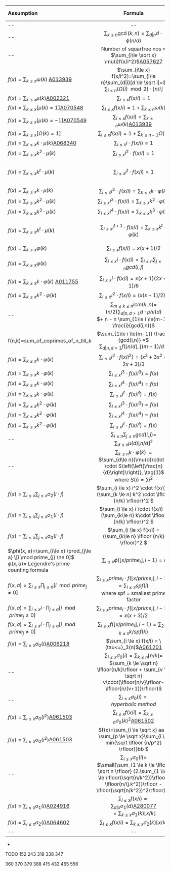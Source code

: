 

| Assumption       | Formula                     | LHS Time  | RHS Time  | LHS Space  | RHS Space|Remarks|
|:-------------    |:---------------------------:| ---------:| ---------:|-----------:|---------:|------:|
| --|--|--|--|--|--|--|
| --|$\sum_{k\le n} \gcd(k,n) = \sum_{d\|n} d\cdot\phi(n/d)$|--|--|--|--|--|
| --|Number of  squarfree nos = $\sum_{i\le \sqrt x} \mu(i)f(x/i^2)$[A057627](https://oeis.org/A057627)|--|--|--|--|--|
| $f(x)=\sum_{k\le x} \omega(k)$ [A013939](https://oeis.org/A013939) |$\sum_{i\le x} f(x/i^2)=\sum_{i\le n}\sum_{d\|i}[d \le \sqrt i]=$</br>$\sum_{i\le n}(\Omega(i) \mod 2)\cdot \lfloor{n/i}\rfloor$|$O(n^{3/4})$|--|--|--|--|
| $f(x)=\sum_{k\le x} \mu(k)$[A002321](https://oeis.org/A002321)|$\sum_{i\le x} f(x/i)=1$|$O(n^{3/4})$|$O(1)$|--|--|--|
| $f(x)=\sum_{k\le x} [\mu(k)=1]$[A070548](https://oeis.org/A070548)|$\sum_{i\le x} f(x/i) = 1 + \sum_{k \le n} \omega(k)$|--|--|--|--|--|
| $f(x)=\sum_{k\le x} [\mu(k)=-1]$[A070549](https://oeis.org/A070549)|$\sum_{i\le x} f(x/i) = \sum_{k \le n} \omega(k)$[A013939](https://oeis.org/A013939)|--|--|--|--|--|
| $f(x)=\sum_{k\le x} [\Omega(k)=1]$|$\sum_{i\le x} f(x/i) = 1 + \sum_{k \le n-1} \Omega(k)$|--|--|--|--|--|
| $f(x)=\sum_{k\le x} k \cdot \mu(k)$[A068340](https://oeis.org/A068340)|$\sum_{i\le x} i \cdot f(x/i)=1$|$O(n^{3/4})$|$O(1)$|--|--|--|
| $f(x)=\sum_{k\le x} k^2 \cdot \mu(k)$|$\sum_{i\le x} i^2 \cdot f(x/i)=1$|$O(n^{3/4})$|$O(1)$|--|--|--|
| $f(x)=\sum_{k\le x} k^t \cdot \mu(k)$|$\sum_{i\le x} i^t \cdot f(x/i)=1$|$O(n^{3/4})$|$O(1)$|--|--|holds for any arbitary integer $t$|
| $f(x)=\sum_{k\le x} k \cdot \mu(k)$|$\sum_{i\le x} i^2 \cdot f(x/i)=\sum_{k\le x} k\cdot\varphi(k)$|--|--|--|--|--|
| $f(x)=\sum_{k\le x} k^2 \cdot \mu(k)$|$\sum_{i\le x} i^3 \cdot f(x/i)=\sum_{k\le x} k^2\cdot\varphi(k)$|--|--|--|--|--|
| $f(x)=\sum_{k\le x} k^3 \cdot \mu(k)$|$\sum_{i\le x} i^4 \cdot f(x/i)=\sum_{k\le x} k^3\cdot\varphi(k)$|--|--|--|--|--|
| $f(x)=\sum_{k\le x} k^t \cdot \mu(k)$|$\sum_{i\le x} i^{t+1} \cdot f(x/i)=\sum_{k\le x} k^t\cdot\varphi(k)$|--|--|--|--|holds for any arbitary integer $t$|
| $f(x)=\sum_{k\le x} \varphi(k)$|$\sum_{i \le x}f(x/i)=x(x+1)/2$ |$O(n^{3/4})$|$O(1)$|--|--|--|
| $f(x)=\sum_{k\le x} \varphi(k)$|$\sum_{i \le x} i \cdot f(x/i)=\sum_{i\le n}\sum_{j\le n} gcd(i,j)$|$O(n^{3/4})$|--|--|--|[PE 625][GCDEX2][PE351]|
| $f(x)=\sum_{k\le x} k\cdot\varphi(k)$ [A011755](https://oeis.org/A011755)|$\sum_{i \le x} i \cdot f(x/i)=x(x+1)(2x+1)/6$|$O(n^{3/4})$|$O(1)$|--|--|[PE 448]|
| $f(x)=\sum_{k\le x} k^2\cdot\varphi(k)$|$\sum_{i \le x} i^2 \cdot f(x/i)=(x(x+1)/2)^2$|$O(n^{3/4})$|$O(1)$|--|--|--|
| --|$\sum_{m\le k\le n} lcm(k,n) =$ <br /> $(n/2) \sum_{d\|n, d > 1} d \cdot phi(d)$ <br /> $+ n - n \sum_{1\le i \le{m-1}} \frac{i}{gcd(i,n)}$|--|--|--|--|[ADDLCM]|
| f(n,k)=sum_of_coprimes_of_n_till_k|$\sum_{1\le i \le{m-1}} \frac{i}{gcd(i,n)} =$ <br /> $\sum_{d\|n, d > 1} f(\lfloor {n/d} \rfloor, \lfloor {(m-1)/d} \rfloor)$|--|--|--|--|[ADDLCM]|
| $f(x)=\sum_{k\le x} k\cdot\varphi(k)$|$\sum_{i \le x} i^2 \cdot f(x/i^2)=(x^3+3x^2+2x+3)/3$|$O(n^{3/4})$|$O(1)$|--|--|--|
| $f(x)=\sum_{k\le x} k\cdot\varphi(k)$|$\sum_{i \le x} i^3 \cdot f(x/i^3)=f(x)$|--|--|--|--|--|
| $f(x)=\sum_{k\le x} k\cdot\varphi(k)$|$\sum_{i \le x} i^4 \cdot f(x/i^4)=f(x)$|--|--|--|--|--|
| $f(x)=\sum_{k\le x} k\cdot\varphi(k)$|$\sum_{i \le x} i^t \cdot f(x/i^t)=f(x)$|--|--|--|--|--|
| $f(x)=\sum_{k\le x} k^2\cdot\varphi(k)$|$\sum_{i \le x} i^3 \cdot f(x/i^3)=f(x)$|--|--|--|--|--|
| $f(x)=\sum_{k\le x} k^2\cdot\varphi(k)$|$\sum_{i \le x} i^4 \cdot f(x/i^4)=f(x)$|--|--|--|--|--|
| $f(x)=\sum_{k\le x} k^2\cdot\varphi(k)$|$\sum_{i \le x} i^t \cdot f(x/i^t)=f(x)$|--|--|--|--|--|
| --|$\sum_{i\le n}\sum_{j\le n} gcd(i,j) =$ <br /> $\sum_{d\le n} \mu(d)\lfloor n/d \rfloor ^2$|--|--|--|--|[PE 625][GCDEX2]|
| --|$\sum_{k\le n} k\cdot \varphi(k) \ \ =$ <br /> $\sum_{d\le n}{\mu(d)\cdot d \cdot S\left(\left[\frac{n}{d}\right]\right)}, \tag{1}$  <br /> where $S(i)=\sum i^2$|--|--|--|--|--|
| $f(x)=\sum_{i\le x} \sum_{j\le x} \sigma_2(i\cdot j)$|$\sum_{i \le x} i^2 \cdot f(x/i) = (\sum_{k \le n} k^2 \cdot \lfloor {n/k} \rfloor)^2 $|--|--|--|--|--|
| $f(x)=\sum_{i\le x} \sum_{j\le x} \sigma_1(i\cdot j)$|$\sum_{i \le x} i \cdot f(x/i) = (\sum_{k\le n} k\cdot \lfloor {n/k} \rfloor)^2 $|$O(n^{3/4})$|$O(n^{1/2})$|--|--|[PE 439]|
| $f(x)=\sum_{i\le x} \sum_{j\le x} \sigma_0(i\cdot j)$|$\sum_{i \le x} f(x/i) = (\sum_{k\le n} \lfloor {n/k} \rfloor)^2 $|--|--|--|--|--|--|
| $\phi(x, a)=\sum_{i\le x} \prod_{j\le a} \[i \mod prime_{j} \ne 0]$<br/>$\phi(x,a)=$ Legendre's prime counting formula|$\sum_{i \le x}\phi(\lfloor {x/prime_{i}} \rfloor, i-1) = i$|$O(n^{3/4})$|$O(1)$|--|--|--|
| $f(x, a) = \sum_{i\le x} \prod_{j\le a} [i \mod prime_{j} \ne 0]$|$\sum_{i \le x}  prime_{i} \cdot f(\lfloor {x/prime_{i}} \rfloor, i-1) = \sum_{i \le x} spf(i)$<br/>where spf = smallest prime factor|$O(n^{3/4})$|--|--|--|--|
| $f(x, a) = \sum_{i\le x} i \cdot \prod_{j\le a}[i \mod prime_{j} \ne 0]$|$\sum_{i \le x}  prime_{i} \cdot f(\lfloor {x/prime_{i}} \rfloor, i-1) = x(x+3)/2$|$O(n^{3/4})$|$O(1)$|--|--|--|
| $f(x, a)= \sum_{i\le x} i \cdot \prod_{j\le a} [i \mod prime_{j} \ne 0]$|$\sum_{i \le x} f(\lfloor {x/prime_{i}} \rfloor, i-1) = \sum_{2 \le k \le x} k/spf(k)$|--|--|--|--|--|
| $f(x)=\sum_{i\le x} \sigma_0(i)$[A006218](https://oeis.org/A006218)|$\sum_{i \le x} f(x/i) = \(tau<=)_3(n)$[A061201](https://oeis.org/A061201)|$O(n^{3/4})$|$O(n^{1/4})$|--|--|--|
| --|$\sum_{i\le x} \sigma_0(i) = \sum_{k \le n} \lfloor{n/k}\rfloor =$</br>$\sum_{k \le \sqrt n} \lfloor{n/k}\rfloor + \sum_{v \le \sqrt n} v\cdot(\lfloor{n/v}\rfloor-\lfloor{n/(v+1)}\rfloor)$|--|$O(n^{1/2})$|--|--|--|
| --|$\sum_{i\le x} \sigma_0(i) = hyperbolic\ method$|--|$O(n^{1/3})$|--|--|--|
| $f(x)=\sum_{i\le x} \sigma_0(i^2)$[A061503](https://oeis.org/A061503)|$\sum_{i \le x} f(x/i) = \sum_{k \le n} \sigma_0(k)^2$[A061502](https://oeis.org/A061502)|$O(n^{3/4})$|--|--|--|--|
| $f(x)=\sum_{i\le x} \sigma_0(i^2)$[A061503](https://oeis.org/A061503)|$f(x)=\sum_{i \le \sqrt x} aa + \sum_{p \le \sqrt x}\sum_{i \le min(\sqrt \lfloor {n/p^2} \rfloor)}bb $|--|--|--|--|--|
| --|$\sum_{i\le x} \sigma_0(i)=$<br />$\small{\sum_{1 \le k \le \lfloor \sqrt n \rfloor} (2.\sum_{1 \le j \le \lfloor(\sqrt{n/k^2})\rfloor} \lfloor{n/(j.k^2)}\rfloor - \lfloor(\sqrt{n/k^2})^2\rfloor)}$|--|--|--|--|--|
| $f(x)=\sum_{i\le x} \sigma_1(i)$[A024916](https://oeis.org/A024916)|$\sum_{i\le x} f(x/i)= \sum_{d\|x} \sigma_1(d)$[A280077](https://oeis.org/A280077)</br>$= \sum_{k\le x}\sigma_1(k)\lfloor{x/k}\rfloor$|$O(n^{3/4})$|$O(n^{1/4})$|--|--|--|
| $f(x)=\sum_{i\le x} \sigma_2(i)$[A064602](https://oeis.org/A064602)|$\sum_{i\le x} f(x/i)= \sum_{k\le x}\sigma_2(k)\lfloor{x/k}\rfloor$|--|--|--|--|--|
| --|--|--|--|--|--|--|

-  
TODO
152
243
319
338
347

360
370
379
388
415
432
465
556

